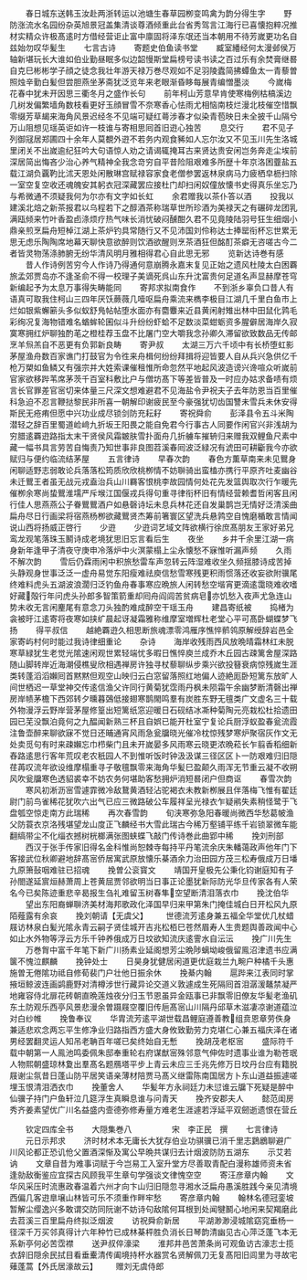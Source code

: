 <!-- { "loadSidebar": true } -->
　　春日城东送韩玉汝赴两浙转运以池塘生春草园栁变鸣禽为韵分得生字
　　野防涨流水名园纷杂英旭景冠盖集清谈尊酒倾重此台省秀驾言江海行已喜懐抱粹况推材实精众许极髙逺时方借经营讵止富中廪固将泽东氓还当本朝用不待芳嵗更功名自兹始勿叹华髪生
　　七言古诗
　　寄题史伯鱼读书堂
　　臧室繙经何太漫邺侯万轴新堪玩长大谁如伯业勤昼眠多似边韶慢斯堂扁榜号读书读之百过乐有余焚膏继晷自克巳彬彬学子顔之徒念我壮年游天禄万巻尽观如不足羽陵蠹简拂蟫鱼太一青藜曽照烛辛勤白髪但尝胆燕坐茅斋犹泛览年来老眼渐昏眵每展青编憎墨淡
　　今嵗梅花春中犹未开因思三衢冬月之盛作长句
　　前年柯山芳意早肯使寒梅例枯槁溪边几树发偏繁墙角数枝看更好玉顔冒雪不奈寒香心怯雨尤相恼南枝烂漫北枝催空惜飘零缀芳草朅来海角风景迟经冬不见端可疑红蕚涉春才似染青苞映日未全披千山隔兮万山阻想见瑶英讵如许一枝谁与寄相思囘首旧逰心独苦
　　息交行
　　君不见子列御冦居郑圃四十余年人莫覩外逰不若务内观食豨如人忘尔汝又不见玉川先生洛城里闭关不出嵗逾纪狂吟大句语惊人劝之请谒辄掩耳古来贤达贵安闲岂务奔走尘埃前深居简出悔吝少治心养气精神全我念竒穷自平昔险阻艰难多所歴十年京洛困虀盐五载江湖负覊靮比沭天恩处闲散琳宫赋禄容家食老僧参罢返林泉病马力疲栖皁枥扫除一室空复空收还魂魄安其躬衣冠深藏罢应接杜门却扫闲奴僮放懐书史得真乐坐忘乃与希微通不须疑我何为尔亦有文字如长虹
　　余君赠我以茶仆答以酒
　　投我以建溪北焙之新茶报君以乌程若下之醇酒茶称瑞草世所珍酒为美禄天之有碾碎龙团乳满瓯倾来竹叶香盈卣涤烦疗热气味长消忧破闷醺酣久君不见竟陵陆羽号狂生细烟小鼎亲煎烹扁舟短棹江湖上茶炉钓具常随行又不见沛国刘伶称达士捧罂衔杯忘世累无思无虑乐陶陶席地幕天聊快意欲醉则饮酒欲醒则烹茶酒狂但酩酊茶癖无咨嗟古今二者皆灵物荡涤肺腑无纷华清风明月雅相得君心自此思无邪
　　览新达诗巻有感
　　昔人作诗例苦穷今人作诗乃得通何意崩腾永嘉末复见正始之遗风杜陵太白困覉旅孟郊贾岛亦不逢圣俞不得一校理子美谪死呉山东升沈富贵何足道名声显赫摩苍穹新编起予为太息万事得失畴能同
　　寄邦求拟南食作
　　不到浙乡辜负口昔人有语真可取我住柯山三四年厌饫蕨薇几噎呕扁舟乘流来檇李极目江湖几千里白鱼市上烂如银紫蠏簖头多似蚁舒鳬帖帖堕水面亦有麕麞来近县黄闲射雉出林中田鼠化鹑毛彩绚况复海物错难名蝤蛑轮囷似斗升纷纷虾蛤不足数淡菜蚶蛎资多腥僻居海岸久寂寞寒拥红炉聊独酌芼之橙桂荐玉盘不比屠门空大嚼我念孙卿久滞留欲致数品无传邮烹羊炰羔自不恶更有负郭新良畴
　　寄尹叔
　　太湖三万六千顷中有长桥堕虹影茅屋渔舟数百家谯门打鼓官为令徃来舟楫何纷纷拜揖将迎皆要人自从兵兴急供亿千枪万槊如鱼鳞又有强宗并大姓索课催租惟所命忽然平地起风波造谤兴谗喧众听嵗前官家欲移跸苇席茅茨千百室科敷比户与僧坊髙下等差皆普及一时应办姑求备啧有烦言长官罪差官宻切来体量三尺深文想难避君不见海盐令尹祝夫子去年防恩当百里催科急迫不忍言鞭挞黎民非所喜一朝解印谢疲民至今豪强犹切齿国讐未雪兵未休安得斯民无疮痏但愿中兴功业成尽锁剑防充耘耔
　　寄祝舜俞
　　彭泽县令五斗米陶潜轻之辞百里蜀道崄﨑九折坂王阳畏之能自免君今行事古人同要作闲官兴非浅胡为穷腊逺覉逰路指太末干贤侯风霜皴肤雪扑面舟几折艣车摧辀归来赠我双鲤鱼尺素中藏一幅书具言劳苦自悔责乃知世事非良图苕溪春囘波泛緑况有淲田可耕斸我今亦欲赋归与便约临流结茅屋
　　五言律诗
　　早春次韵
　　春色方薫草南来未见鸎身闲聊适野志弱敢论兵落落松筠质欣欣桃栁情不妨聨骑出蛮榼亦携行平原齐吐麦幽谷未迁鸎王者虽无战元戎盍治兵山川羇客恨桃李故园情何处花先发篮舆取次行乍暖先催栁余寒尚蛰鸎淮壖严斥堠江国偃戎兵得句重寻律衔杯旧有情经营赖耆哲闲客且闲行佳人思燕燕公子眷鸎鸎酒户如悬磬诗坛未息兵林花还自发巢鹊岂无情好泛清溪曲扁舟尽日行画梁将宿燕杨栁欲藏鸎贤杰筹前箸寰区望洗兵悬鹑空自愧磨楯敢言情闻说山西将扬威正啓行
　　少逰
　　少逰词艺域文阵欲横行徐庶髙朋友王家好弟兄鸾龙观笔落珠玉鬭诗成老境犹思旧忘言看后生
　　夜坐
　　乡井千余里江湖一病身新年逢甲子清夜守庚申冷落炉中火溟蒙榻上尘永懐愁不寐惟听漏声频
　　久雨不解次韵
　　雪后仍霖雨闲中积旅愁雷车声忽转云阵湿难收坐久频揺膝诗成苦掉头静观身世事泛泛一虚舟易觉东阳瘦难祛庾信愁雪寒残更积雨惯落还收妄欲附骥尾终难料虎头五湖波浪濶归泛钓鱼舟春事寒应晩旅人闲转愁空堦宵更滴逺霭晓难收嗜好藏殻行年问虎头孙郎多智策箭重却囘舟阎闾苦贫病皂亦饥愁入夜声尤急连山势未收无言闲麈尾有意念刀头独酌难成醉空干瑶玉舟
　　建昌寄纸被
　　捣楮为衾被旴江逺寄将夜寒如挟纩晨起讶凝霜雅称维摩室増辉杜老堂心平可髙卧蝴蝶梦飞扬
　　得平叔信
　　越絶覉逰久相思断旅魂漂零鸿雁序憔悴鹡鸰原解绶辞岩邑全家寄屿村何时能过我诗律细重论
　　杂诗
　　海岸收残雨西风放晩晴霜林红未脱寒草緑犹生老觉光隂速闲观世累轻端忧多暇日憔悴庾兰成乔木丘园古疎篱舍屋深路随山脚转岸近海潮侵樵叟欣相遇禅房许独寻杖藜聊纵步乘兴欲投簮衰病惊残嵗生涯类转蓬滔滔嬾囘首黙黙但观空山映归云白窓留落照红地偏人迹絶厖卧短篱东放旷人间世栖迟一草堂神交传逺信渔父许同行黄菊犹霑雨丹枫未陨霜午余幽梦断清磬出禅房岸帻茅檐下西郊转夕曛暮鵶低接翅寒鹊閙鸣羣有炭胜东野无氊类广文虚名三十载外物漫浮云野岸营茅屋修篁出短篱纸窓迎暖日石砚结冰凘种菊陶元亮栽松杜拾遗田园已芜没飘泊竟何之九醖闻新熟三杯且自娯已能开杜室宁复论兵厨浮蚁盈春瓮流霞注鲁壶醉来聊欲寐不觉日还晡通宵风雨急瓮牖晓光催冷枕惊残梦寒炉聚宿灰作文无处卖觅句有时来疎嬾忘巾栉柴门且未开嵗晏多风雨寒云晓更浓晩菘长乍翦香稻细新舂路逺思行客年荒叹老农秖园人不到惟听饭时钟汲汲谋三径区区卜一防艰难归旧隠荏苒叹流年欲设维摩榻重寻子敬氊飘零来海角华髪巳盈颠久雨浑无节重云凝不收朔风吹瓮牖寒色透貂裘幸不妨农务何堪助客愁拥炉消短晷闭户但商讴
　　春雪次韵
　　寒风初淅沥宻雪遽霏微冷敌鵞黄酒轻沾驼褐衣未教新栁展且伴落梅飞惟有翟廷尉门前鸟雀稀花犹吹六出气已应三微路破公车履祥呈光禄衣乍疑鹇失素稍怪鹭于飞盘瓠空惊走南方此瑞稀
　　再次春雪韵
　　旬浃寒弥急阳春暖尚微西华愁葛帔渔父防蓑衣京洛残堪望龙山度正飞麟经书大雪此瑞古今稀万壑铺平练千岩锁翠微车能翻缟带尘不化缁衣撼树桄榔满张图蛱蝶飞敲门传诗巻此曲郢中稀
　　挽刘刑部
　　西汉于张手传家旧得名金科惟尚恕棘寺每持平丹笔流余庆朱轓蔼政声他年门下客接武位秋卿避地辞髙宻侨居寓武原放懐乐棊酒余力治田园方茂三松寿俄成万日墦九原箫鼔咽难驻已招魂
　　挽曽公衮寳文
　　靖国开皇极先公秉化钧谢庭知有子孙閤遂延賔烜赫萧周上苍黄屈贾邻欲明当日事正论墨犹新际防光华旦传家各有人荣名今已矣陈迹重悲辛曷报生刍礼难留玉树春隼空望断清泪落衣巾
　　挽沈伯华
　　望出东阳裔蝉聨济美材海邦歌政化泽国早归来甲第朱门掩佳城白日开松风九原陌薤露有余哀
　　挽刘朝请【无虞父】
　　世德流芳逺身兼五福全华堂优几杖蜡屐访林泉白髪光隂永青云嗣子贤佳城开吉兆松栢巳苍然眉寿人生贵题舆善政闻中心如止水外物等浮云方乐千钟养俄成万日坟欲知流庆逺霅水自沄沄
　　挽广川先生
　　万巻胷中富千年笔下新广川扬素业延阁想芳尘晩陟螭坳峻俄留鳯沼津遗书应满箧不愧泣麒麟
　　挽钟处士
　　日昊身犹健居闲道更优庭栽兰九畹户种橘千头惠施曽无倦隂功祗自修荀裴门户壮他日振余休
　　挽綦内翰
　　扈跸来江表同时掌掖垣鲸波连画鹢鹿野对清樽涉世行藏异论交道义敦遽成生死隔囘首泪潺湲鼇禁凝严地雍容侍北扉花砖朝直晩莲烛夜分归玉节恩虽异金瓯事已非飘零旧僚友华髪老渔矶东土防观乐西亭风景悲漫余曽蹑屐空覆旧传巵髙宻山川隔丹邱草木滋凄凉谢道蕴泣对白纱帷
　　挽鲁奉议
　　华胄流芳逺平湖世载昌鲤庭遵善教组贲恩章劳佚身兼适悲欢念两忘平生修净业归路指西方盛大身攸致勤劳力克堪仁心兼五福庆泽在诸男经罢翻灵运人知吊老聃百年嗟已矣终始自无慙
　　挽胡茂老枢宻
　　盛际符千载中朝第一人鳯池鸣委佩朱邸奉重轮右府谋猷宻殊邻意气伸佐时遗事业谁为勒苍珉人物熙朝盛琼林夐出羣髙名题鴈塔平步上青云未应三壬兆先修万日坟丹台应有籍脱屐谢尘氛昔日蓬山防平居笑语亲薄材陪贾马髙义继雷陈南国居方卜东山道益振遽嗟埋玉恨清泪洒衣巾
　　挽董舍人
　　华髪年方永祠廷力未愆谁云牖下死疑是醉中仙骥子持门户鱼轩泣几筵浮生真瞬息谁与问青天
　　挽齐安郡夫人
　　懿范闺房秀齐姜素望优广川名益盛内壸德弥修寿量方难老生涯遽若浮延平双劒逝遗恨在营丘












　　钦定四库全书
　　大隠集巻八　　　　　宋　李正民　撰
　　七言律诗
　　元日示邦求
　　济时材术本无庸长大犹存伯业功骐骥已消千里志鶢鶋聊避广川风论都正恐讥伧父置酒深惭及寓公早晩共谋归去计烟波防防五湖东
　　示艾若讷
　　文章自昔为难事词赋于今岂易工入室升堂方尽善取青配白漫称雄师资未省逢勍敌衡鉴应宜探古风顾我平生章句学强谈文律愧空空
　　寄汪彦章内翰
　　文华风采压时流惠政春温着六州才向卞山归旧隠忽寻湘水泛扁舟愚溪胜践今亲见清境西偏几客逰臯壌山林皆可乐不须重作畔牢愁
　　寄彦章内翰
　　翰林名德冠銮坡暂解尘缨逸兴多敢谓交防同阮谢不妨诗句敌隂何耳根到处闻犍鬭心地闲来契羯磨此去苕溪三百里扁舟终拟泛烟波
　　访祝舜俞新居
　　平湖渺渺浸城隂窈窕垂杨一径深千万买邻真得计六年种竹已成林棊枰胜负消长日琴韵清幽见古心萍泛蓬飞本无系新亭何必苦霑襟
　　送尹叔倅濠梁
　　淮邦井邑苦萧条尚可观鱼访古濠志士揽衣辞旧隠余民拭目看垂櫜清传阖境持杯水器赏名贤解佩刀无复髙阳旧闾里为寻故宅薙蓬蒿【外氏居濠故云】
　　赠刘无虞侍郎

